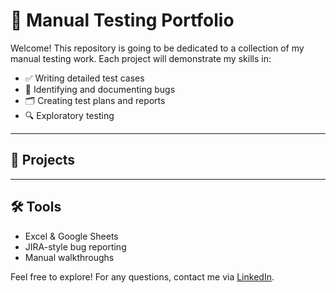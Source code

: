 # 🧪 Manual Testing Portfolio

Welcome! This repository is going to be dedicated to a collection of my manual testing work.
Each project will demonstrate my skills in:

- ✅ Writing detailed test cases
- 🐞 Identifying and documenting bugs
- 🗂️ Creating test plans and reports
- 🔍 Exploratory testing

---

## 📁 Projects

---

## 🛠️ Tools
- Excel & Google Sheets
- JIRA-style bug reporting
- Manual walkthroughs

Feel free to explore! For any questions, contact me via [LinkedIn](https://www.linkedin.com/in/adamxngy/).
